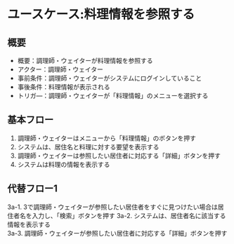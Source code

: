 # ユースケース:料理情報を参照する

## 概要

- 概要：調理師・ウェイターが料理情報を参照する
- アクター：調理師・ウェイター
- 事前条件：調理師・ウェイターがシステムにログインしていること
- 事後条件：料理情報が表示される
- トリガ―：調理師・ウェイターが「料理情報」のメニューを選択する

## 基本フロー

1. 調理師・ウェイターはメニューから「料理情報」のボタンを押す  
2. システムは、居住名と料理に対する要望を表示する  
3. 調理師・ウェイターは参照したい居住者に対応する「詳細」ボタンを押す  
4. システムは料理の情報を表示する  

## 代替フロー1

3a-1. 3で調理師・ウェイターが参照したい居住者をすぐに見つけたい場合は居住者名を入力し、「検索」ボタンを押す
3a-2. システムは、居住者名に該当する情報を表示する  
3a-3. 調理師・ウェイターが参照したい居住者に対応する「詳細」ボタンを押す  

